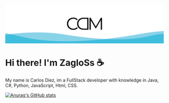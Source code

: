 ![enter image description here](https://raw.githubusercontent.com/ZagloSs/bannerImg/main/Linkds.png)

# Hi there! I'm ZagloSs ☕
My name is Carlos Díez, im a FullStack developer with knowledge in Java, C#, Python, JavaScript, Html, CSS.

[![Anurag's GitHub stats](https://github-readme-stats.vercel.app/api?username=zagloss)](https://github.com/anuraghazra/github-readme-stats)

